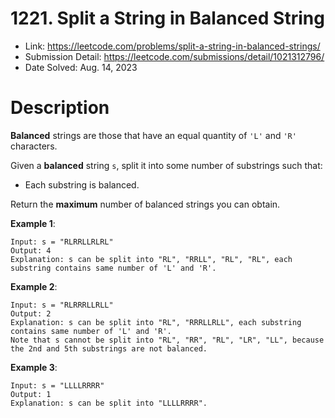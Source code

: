 # 1221. Split a String in Balanced String

- Link: https://leetcode.com/problems/split-a-string-in-balanced-strings/
- Submission Detail: https://leetcode.com/submissions/detail/1021312796/
- Date Solved: Aug. 14, 2023

# Description

**Balanced** strings are those that have an equal quantity of `'L'` and `'R'` characters.

Given a **balanced** string `s`, split it into some number of substrings such that:

- Each substring is balanced.

Return the **maximum** number of balanced strings you can obtain.

**Example 1**:

```
Input: s = "RLRRLLRLRL"
Output: 4
Explanation: s can be split into "RL", "RRLL", "RL", "RL", each substring contains same number of 'L' and 'R'.
```

**Example 2**:

```
Input: s = "RLRRRLLRLL"
Output: 2
Explanation: s can be split into "RL", "RRRLLRLL", each substring contains same number of 'L' and 'R'.
Note that s cannot be split into "RL", "RR", "RL", "LR", "LL", because the 2nd and 5th substrings are not balanced.
```

**Example 3**:

```
Input: s = "LLLLRRRR"
Output: 1
Explanation: s can be split into "LLLLRRRR".
```
